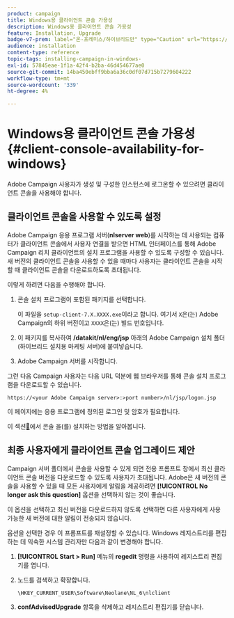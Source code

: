 ```yaml
---
product: campaign
title: Windows용 클라이언트 콘솔 가용성
description: Windows용 클라이언트 콘솔 가용성
feature: Installation, Upgrade
badge-v7-prem: label="온-프레미스/하이브리드만" type="Caution" url="https://experienceleague.adobe.com/docs/campaign-classic/using/installing-campaign-classic/architecture-and-hosting-models/hosting-models-lp/hosting-models.html?lang=ko" tooltip="온-프레미스 및 하이브리드 배포에만 적용"
audience: installation
content-type: reference
topic-tags: installing-campaign-in-windows-
exl-id: 57845eae-1f1a-42f4-b2ba-46d454677ae0
source-git-commit: 14ba450ebff9bba6a36c0df07d715b7279604222
workflow-type: tm+mt
source-wordcount: '339'
ht-degree: 4%

---
```


# Windows용 클라이언트 콘솔 가용성{#client-console-availability-for-windows}



Adobe Campaign 사용자가 생성 및 구성한 인스턴스에 로그온할 수 있으려면 클라이언트 콘솔을 사용해야 합니다.

## 클라이언트 콘솔을 사용할 수 있도록 설정

Adobe Campaign 응용 프로그램 서버(**nlserver web**)를 시작하는 데 사용되는 컴퓨터가 클라이언트 콘솔에서 사용자 연결을 받으면 HTML 인터페이스를 통해 Adobe Campaign 리치 클라이언트의 설치 프로그램을 사용할 수 있도록 구성할 수 있습니다. 새 버전의 클라이언트 콘솔을 사용할 수 있을 때마다 사용자는 클라이언트 콘솔을 시작할 때 클라이언트 콘솔을 다운로드하도록 초대됩니다.

이렇게 하려면 다음을 수행해야 합니다.

1. 콘솔 설치 프로그램이 포함된 패키지를 선택합니다.

   이 파일을 `setup-client-7.X.XXXX.exe`이라고 합니다. 여기서 `X`은(는) Adobe Campaign의 하위 버전이고 `XXXX`은(는) 빌드 번호입니다.

1. 이 패키지를 복사하여 **/datakit/nl/eng/jsp** 아래의 Adobe Campaign 설치 폴더(하이브리드 설치용 마케팅 서버)에 붙여넣습니다.
1. Adobe Campaign 서버를 시작합니다.

그런 다음 Campaign 사용자는 다음 URL 덕분에 웹 브라우저를 통해 콘솔 설치 프로그램을 다운로드할 수 있습니다.

```
https://<your Adobe Campaign server>:>port number>/nl/jsp/logon.jsp
```

이 페이지에는 응용 프로그램에 정의된 로그인 및 암호가 필요합니다.

이 섹션[&#128279;](../../installation/using/installing-the-client-console.md)에서 콘솔 을(를) 설치하는 방법을 알아봅니다.

## 최종 사용자에게 클라이언트 콘솔 업그레이드 제안

Campaign 서버 폴더에서 콘솔을 사용할 수 있게 되면 전용 프롬프트 창에서 최신 클라이언트 콘솔 버전을 다운로드할 수 있도록 사용자가 초대됩니다. Adobe은 새 버전의 콘솔을 사용할 수 있을 때 모든 사용자에게 알림을 제공하려면 **[!UICONTROL No longer ask this question]** 옵션을 선택하지 않는 것이 좋습니다.

이 옵션을 선택하고 최신 버전을 다운로드하지 않도록 선택하면 다른 사용자에게 사용 가능한 새 버전에 대한 알림이 전송되지 않습니다.

옵션을 선택한 경우 이 프롬프트를 재설정할 수 있습니다. Windows 레지스트리를 편집하는 데 익숙한 시스템 관리자만 다음과 같이 변경해야 합니다.

1. **[!UICONTROL Start > Run]** 메뉴의 **regedit** 명령을 사용하여 레지스트리 편집기를 엽니다.
1. 노드를 검색하고 확장합니다.

   ```
   \HKEY_CURRENT_USER\Software\Neolane\NL_6\nlclient
   ```

1. **confAdvisedUpgrade** 항목을 삭제하고 레지스트리 편집기를 닫습니다.
